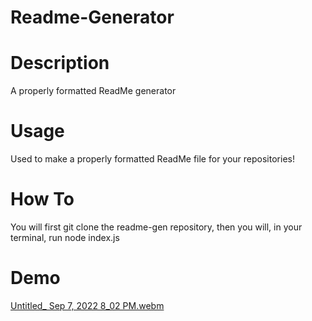 # Readme-Generator

# Description 
A properly formatted ReadMe generator

# Usage
Used to make a properly formatted ReadMe file for your repositories!

# How To
You will first git clone the readme-gen repository, then you will, in your terminal, run node index.js

# Demo
[Untitled_ Sep 7, 2022 8_02 PM.webm](https://user-images.githubusercontent.com/109694703/189006184-f8978d71-e6de-40d6-a8c2-2cf868f9482f.webm)

